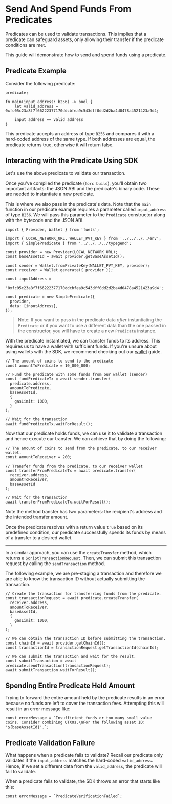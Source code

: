 # Send And Spend Funds From Predicates

Predicates can be used to validate transactions. This implies that a predicate can safeguard assets, only allowing their transfer if the predicate conditions are met.

This guide will demonstrate how to send and spend funds using a predicate.

## Predicate Example

Consider the following predicate:

```
predicate;

fn main(input_address: b256) -> bool {
    let valid_address = 0xfc05c23a8f7f66222377170ddcbfea9c543dff0dd2d2ba4d0478a4521423a9d4;

    input_address == valid_address
}
```

This predicate accepts an address of type `B256` and compares it with a hard-coded address of the same type. If both addresses are equal, the predicate returns true, otherwise it will return false.

## Interacting with the Predicate Using SDK

Let's use the above predicate to validate our transaction.

Once you've compiled the predicate (`forc build`), you'll obtain two important artifacts: the JSON ABI and the predicate's binary code. These are needed to instantiate a new predicate.

This is where we also pass in the predicate's data. Note that the `main` function in our predicate example requires a parameter called `input_address` of type `B256`. We will pass this parameter to the `Predicate` constructor along with the bytecode and the JSON ABI.

```
import { Provider, Wallet } from 'fuels';

import { LOCAL_NETWORK_URL, WALLET_PVT_KEY } from '../../../../env';
import { SimplePredicate } from '../../../../typegend';

const provider = new Provider(LOCAL_NETWORK_URL);
const baseAssetId = await provider.getBaseAssetId();

const sender = Wallet.fromPrivateKey(WALLET_PVT_KEY, provider);
const receiver = Wallet.generate({ provider });

const inputAddress =
  '0xfc05c23a8f7f66222377170ddcbfea9c543dff0dd2d2ba4d0478a4521423a9d4';

const predicate = new SimplePredicate({
  provider,
  data: [inputAddress],
});
```

> Note: If you want to pass in the predicate data _after_ instantiating the `Predicate` or if you want to use a different data than the one passed in the constructor, you will have to create a new `Predicate` instance.

With the predicate instantiated, we can transfer funds to its address. This requires us to have a wallet with sufficient funds. If you're unsure about using wallets with the SDK, we recommend checking out our [wallet](../wallets/) guide.

```
// The amount of coins to send to the predicate
const amountToPredicate = 10_000_000;

// Fund the predicate with some funds from our wallet (sender)
const fundPredicateTx = await sender.transfer(
  predicate.address,
  amountToPredicate,
  baseAssetId,
  {
    gasLimit: 1000,
  }
);

// Wait for the transaction
await fundPredicateTx.waitForResult();
```

Now that our predicate holds funds, we can use it to validate a transaction and hence execute our transfer. We can achieve that by doing the following:

```
// The amount of coins to send from the predicate, to our receiver wallet.
const amountToReceiver = 200;

// Transfer funds from the predicate, to our receiver wallet
const transferFromPredicateTx = await predicate.transfer(
  receiver.address,
  amountToReceiver,
  baseAssetId
);

// Wait for the transaction
await transferFromPredicateTx.waitForResult();
```

Note the method transfer has two parameters: the recipient's address and the intended transfer amount.

Once the predicate resolves with a return value `true` based on its predefined condition, our predicate successfully spends its funds by means of a transfer to a desired wallet.

---

In a similar approach, you can use the `createTransfer` method, which returns a [`ScriptTransactionRequest`](DOCS_API_URL/classes/_fuel_ts_account.ScriptTransactionRequest.html). Then, we can submit this transaction request by calling the `sendTransaction` method.

The following example, we are pre-staging a transaction and therefore we are able to know the transaction ID without actually submitting the transaction.

```
// Create the transaction for transferring funds from the predicate.
const transactionRequest = await predicate.createTransfer(
  receiver.address,
  amountToReceiver,
  baseAssetId,
  {
    gasLimit: 1000,
  }
);

// We can obtain the transaction ID before submitting the transaction.
const chainId = await provider.getChainId();
const transactionId = transactionRequest.getTransactionId(chainId);

// We can submit the transaction and wait for the result.
const submitTransaction = await predicate.sendTransaction(transactionRequest);
await submitTransaction.waitForResult();
```

## Spending Entire Predicate Held Amount

Trying to forward the entire amount held by the predicate results in an error because no funds are left to cover the transaction fees. Attempting this will result in an error message like:

```
const errorMessage = `Insufficient funds or too many small value coins. Consider combining UTXOs.\nFor the following asset ID: '${baseAssetId}'.`;
```

## Predicate Validation Failure

What happens when a predicate fails to validate? Recall our predicate only validates if the `input_address` matches the hard-coded `valid_address`. Hence, if we set a different data from the `valid_address`, the predicate will fail to validate.

When a predicate fails to validate, the SDK throws an error that starts like this:

```
const errorMessage = `PredicateVerificationFailed`;
```
